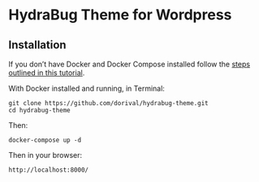 # HydraBug Theme for Wordpress

## Installation

If you don’t have Docker and Docker Compose installed follow the [steps outlined in this tutorial](https://davidyeiser.com/tutorial/docker-wordpress-theme-setup).

With Docker installed and running, in Terminal:

````
git clone https://github.com/dorival/hydrabug-theme.git
cd hydrabug-theme
````

Then:

````
docker-compose up -d
````

Then in your browser:
````
http://localhost:8000/
````